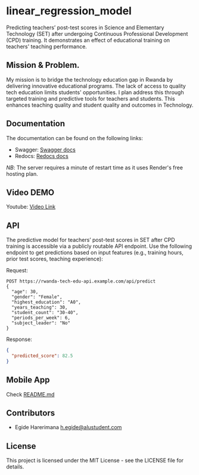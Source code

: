 # linear_regression_model
Predicting teachers’ post-test scores in Science and Elementary Technology (SET) after undergoing Continuous Professional Development (CPD) training.
It demonstrates an effect of educational training on teachers' teaching performance.

## Mission & Problem.

My mission is to bridge the technology education gap in Rwanda by delivering innovative educational programs. The lack of access to quality tech education limits students' opportunities. I plan address this through targeted training and predictive tools for teachers and students. This enhances teaching quality and student quality and outcomes in Technology.

## Documentation

The documentation can be found on the following links:
- Swagger: [Swagger docs](https://linear-regression-model-lw2t.onrender.com/api/docs)
- Redocs: [Redocs docs](https://linear-regression-model-lw2t.onrender.com/api/redoc)

*NB*: The server requires a minute of restart time as it uses Render's free hosting plan.

## Video DEMO

Youtube: [Video Link](https://youtu.be/IVG0OdKuTYM)

## API

The predictive model for teachers’ post-test scores in SET after CPD training is accessible via a publicly routable API endpoint. Use the following endpoint to get predictions based on input features (e.g., training hours, prior test scores, teaching experience):

Request:
```http
POST https://rwanda-tech-edu-api.example.com/api/predict
{
  "age": 30,
  "gender": "Female",
  "highest_education": "A0",
  "years_teaching": 30,
  "student_count": "30-40",
  "periods_per_week": 6,
  "subject_leader": "No"
}
```
Response:
```json
{
  "predicted_score": 82.5
}
```

## Mobile App
Check [README.md](https://github.com/degide/linear_regression_model/tree/master/summative/FlutterApp)

## Contributors

- Egide Harerimana <h.egide@alustudent.com>

## License

This project is licensed under the MIT License - see the LICENSE file for details.
